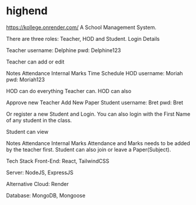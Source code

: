 # highend
https://kollege.onrender.com/
A School Management System.

There are three roles: Teacher, HOD and Student.
Login Details

Teacher
username: Delphine
pwd: Delphine123

Teacher can add or edit

Notes
Attendance
Internal Marks
Time Schedule
HOD
username: Moriah
pwd: Moriah123

HOD can do everything Teacher can.
HOD can also

Approve new Teacher
Add New Paper
Student
username: Bret
pwd: Bret

Or register a new Student and Login.
You can also login with the First Name of any student in the class.

Student can view

Notes
Attendance
Internal Marks
Attendance and Marks needs to be added by the teacher first.
Student can also join or leave a Paper(Subject).

Tech Stack
Front-End:  React,  TailwindCSS

Server:  NodeJS, ExpressJS

Alternative Cloud: Render

Database: MongoDB, Mongoose
